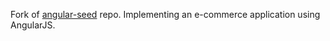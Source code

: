 Fork of [angular-seed](https://github.com/angular/angular-seed) repo. Implementing an e-commerce application using AngularJS. 
